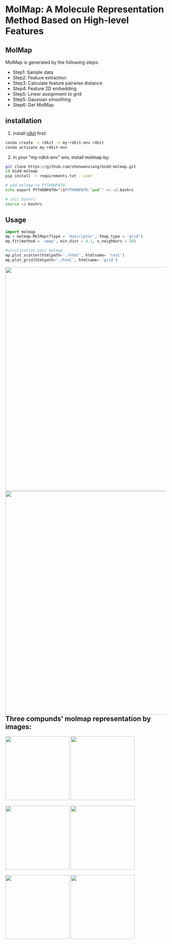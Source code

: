 # MolMap: A Molecule Representation Method Based on High-level Features

## MolMap
MolMap is generated by the following steps:

* Step1: Sample data 
* Step2: Feature extraction
* Step3: Calculate feature pairwise distance
* Step4: Feature 2D embedding
* Step5: Linear assignment to grid
* Step5: Gaussian smoothing
* Step6: Get MolMap


## installation

1. install [rdkit]('http://www.rdkit.org/docs/Install.html) first:
```bash
conda create -c rdkit -n my-rdkit-env rdkit
conda activate my-rdkit-env
```
2. in your "my-rdkit-env" env, install molmap by:

```bash
git clone https://github.com/shenwanxiang/bidd-molmap.git
cd bidd-molmap
pip install -r requirements.txt --user

# add molmap to PYTHONPATH
echo export PYTHONPATH="\$PYTHONPATH:`pwd`" >> ~/.bashrc

# init bashrc
source ~/.bashrc
```

## Usage

```python
import molmap
mp = molmap.MolMap(ftype = 'descriptor', fmap_type = 'grid')
mp.fit(method = 'umap', min_dist = 0.1, n_neighbors = 50)
```

```python
#visulization your molmap
mp.plot_scatter(htmlpath='./html', htmlname= 'test')
mp.plot_grid(htmlpath='./html', htmlname= 'grid')
```
<img src="https://github.com/shenwanxiang/bidd-molmap/blob/master/paper/html/scatter.png?raw=true" style="float: left; margin-right: 10px;" width="850" height="700" />
<img src="https://github.com/shenwanxiang/bidd-molmap/blob/master/paper/html/grid.png?raw=true" style="float: left; margin-right: 10px;" width="850" height="700" />



```python
#transform smiles
smiles_list = ['CC(=O)OC1=CC=CC=C1C(O)=O', 
               'CC(=O)NC1=CC=CC=C1C(O)=O',
               'CC(=O)CC1=CC=CC=C1C(O)=O']
x = mp.batch_transform(smiles_list, scale = True, 
                       scale_method = 'standard', 
                       smoothing = True, kernel_size = 41, 
                       sigma=2)
print(x.shape)
#3,37,37
```

```python
from rdkit import Chem
from rdkit.Chem import Draw
import matplotlib.pyplot as plt

#save your molmap image:
for i in range(len(smiles_list)):
    plt.imsave('./results/%s.png' % i, x[i], cmap = 'hsv')
    
for i, smiles in enumerate(smiles_list):
    ax = Draw.MolToMPL(Chem.MolFromSmiles(smiles), size=(200, 200))
    ax.savefig('./results/mol_%s.png' % i)
    
```
Three compunds' molmap representation by images:
-----
<p float="center">
  <img src="https://github.com/shenwanxiang/bidd-molmap/blob/master/paper/results/mol_0.png?raw=true" width="200" height="200"/> 
  <img src="https://github.com/shenwanxiang/bidd-molmap/blob/master/paper/results/0.png?raw=true" width="200" height="200" />
</p>
<p float="center">
  <img src="https://github.com/shenwanxiang/bidd-molmap/blob/master/paper/results/mol_1.png?raw=true" width="200" height="200"/> 
  <img src="https://github.com/shenwanxiang/bidd-molmap/blob/master/paper/results/1.png?raw=true" width="200" height="200" />
</p>
<p float="center">
  <img src="https://github.com/shenwanxiang/bidd-molmap/blob/master/paper/results/mol_2.png?raw=true" width="200" height="200"/> 
  <img src="https://github.com/shenwanxiang/bidd-molmap/blob/master/paper/results/2.png?raw=true" width="200" height="200" />
</p>

